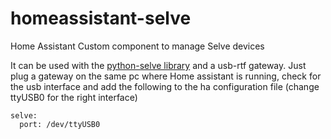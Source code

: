 # homeassistant-selve
Home Assistant Custom component to manage Selve devices


It can be used with the [python-selve library](https://github.com/gpulido/python-selve) and a usb-rtf gateway.
Just plug a gateway on the same pc where Home assistant is running, check for the usb interface and add the following to the ha configuration file (change ttyUSB0 for the right interface)
```
selve:
  port: /dev/ttyUSB0
```
